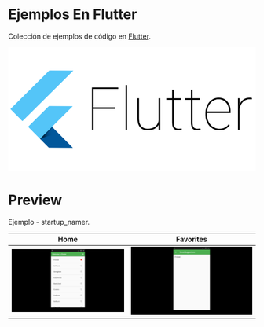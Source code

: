 # Ejemplos En Flutter
Colección de ejemplos de código en [Flutter](https://flutter.dev/).

![Imagen](https://github.com/yonisantana/flutter-ejemplos/blob/master/preview/logo_futter.png)

# Preview
Ejemplo - startup_namer.

| Home | Favorites |
| ------------------ | --------------------------- |
| ![Imagen](https://github.com/yonisantana/flutter-ejemplos/blob/master/preview/ejem_home_1.png) | ![Imagen](https://github.com/yonisantana/flutter-ejemplos/blob/master/preview/ejem_home_2.png) |
